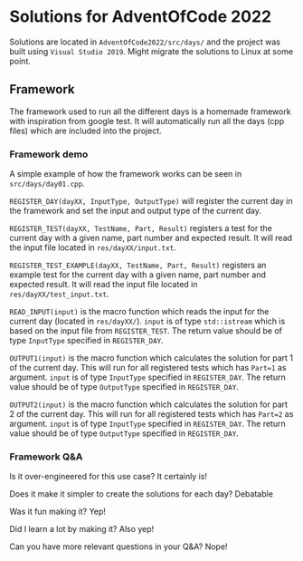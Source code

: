 # Solutions for AdventOfCode 2022

Solutions are located in `AdventOfCode2022/src/days/` and the project was built using `Visual Studio 2019`.
Might migrate the solutions to Linux at some point.

## Framework
The framework used to run all the different days is a homemade framework with inspiration from google test.
It will automatically run all the days (cpp files) which are included into the project.

### Framework demo
A simple example of how the framework works can be seen in `src/days/day01.cpp`.

`REGISTER_DAY(dayXX, InputType, OutputType)` will register the current day in the framework and set the input and output type of the current day.

`REGISTER_TEST(dayXX, TestName, Part, Result)` registers a test for the current day with a given name, part number and expected result.
It will read the input file located in `res/dayXX/input.txt`.

`REGISTER_TEST_EXAMPLE(dayXX, TestName, Part, Result)` registers an example test for the current day with a given name, part number and expected result.
It will read the input file located in `res/dayXX/test_input.txt`.

`READ_INPUT(input)` is the macro function which reads the input for the current day (located in `res/dayXX/`). 
`input` is of type `std::istream` which is based on the input file from `REGISTER_TEST`.
The return value should be of type `InputType` specified in `REGISTER_DAY`.

`OUTPUT1(input)` is the macro function which calculates the solution for part 1 of the current day. 
This will run for all registered tests which has `Part=1` as argument.
`input` is of type `InputType` specified in `REGISTER_DAY`.
The return value should be of type `OutputType` specified in `REGISTER_DAY`.

`OUTPUT2(input)` is the macro function which calculates the solution for part 2 of the current day.
This will run for all registered tests which has `Part=2` as argument.
`input` is of type `InputType` specified in `REGISTER_DAY`.
The return value should be of type `OutputType` specified in `REGISTER_DAY`.

### Framework Q&A

Is it over-engineered for this use case? It certainly is!

Does it make it simpler to create the solutions for each day? Debatable

Was it fun making it? Yep!

Did I learn a lot by making it? Also yep!

Can you have more relevant questions in your Q&A? Nope!

